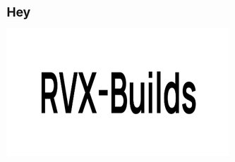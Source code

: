 # Hey

<picture>
  <source
    width="982px"
    height="292px"
    media="(prefers-color-scheme: dark)"
    srcset="rvx-builds/logo_big_dark-bg.svg"
  >
  <img 
    width="982px"
    height="292px"
    alt="rvx-builds_logo"
    src="rvx-builds/logo_big_light-bg.svg"
  >
</picture>